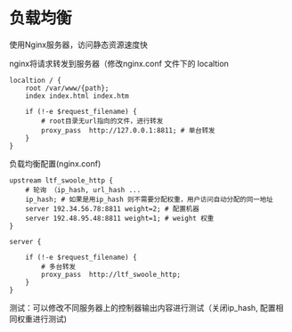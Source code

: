 # 负载均衡

使用Nginx服务器，访问静态资源速度快


nginx将请求转发到服务器（修改nginx.conf 文件下的 localtion

```nginx
localtion / { 
    root /var/www/{path};
    index index.html index.htm
    
    if (!-e $request_filename) {
        # root目录无url指向的文件，进行转发
        proxy_pass  http://127.0.0.1:8811; # 单台转发
    }
}
```

负载均衡配置(nginx.conf)
```nginx
upstream ltf_swoole_http {
    # 轮询 （ip_hash, url_hash ...
    ip_hash; # 如果是用ip_hash 则不需要分配权重，用户访问自动分配的同一地址
    server 192.34.56.78:8811 weight=2; # 配置机器
    server 192.48.95.48:8811 weight=1; # weight 权重
}

server {
    
    if (!-e $request_filename) {
        # 多台转发
        proxy_pass  http://ltf_swoole_http;
    }
}
```

测试：可以修改不同服务器上的控制器输出内容进行测试（关闭ip_hash, 配置相同权重进行测试)
